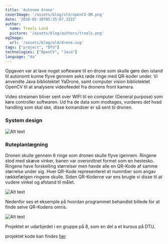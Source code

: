 ```yaml
---
title: 'Autonom drone'
coverImage: '/assets/blog/old/openCV-QR.png'
date: '2018-02-18T05:35:07.322Z'
author:
  name: Troels Lund
  picture: '/assets/blog/authors/troels.png'
ogImage:
  url: '/assets/blog/old/drone.svg'
tags: ["project", "DTU"]
technologies: ["OpenCV", "Java"]
language: "da"
---
```


Opgaven var at lave noget softeware til en drone som skulle gøre den istand til autonomt kunne flyve gennem seks røde ringe med QR-koder under. Vi anvendte Java bibliotektet YaDrone, samt computer vision bibliotektet OpenCV til at analysere videofeedet fra dronens front kamera. 

Video streamen bliver sent over WIFI til en computer (General purpose) som køre controller softwaren. Ud fra de data som modtages, vurderes det hvad handling som skal ske, disse komandoer er så sent til dronen.


### System design
![Alt text](/assets/blog/old/image8.jpg)

### Ruteplanlægning

Dronen skulle gennem 6 ringe som dronen skulle flyve igennem. Ringene stod med skæve vinker, banen var overordtnet formet som en hestesko. Ringene have forskelling størrelser men havde alle en QR-Kode af samme størrelse under sig. Hver QR-Kode representeret et nummber som angav rækkefælgen ringene skulle. Siden QR-Koderne var ens brugte vi disse til at vudere vinkel og afstand til målet. 

![Alt text](/assets/blog/old/image3.jpg)

Nedenfor ses et eksemple på hvordan programmet behandlet billede for at finde selve QR-Kodens omris. 

![Alt text](/assets/blog/old/openCV-QR.png)

Projektet er udarbjedet i en gruppe på 8, som en del a et kursus på DTU.

projektet kode kan findes [her](https://github.com/tMascagni/CDIO_3)


